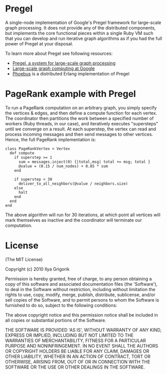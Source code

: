 # Pregel

A single-node implementation of Google's Pregel framework for large-scale graph processing. It does not provide any of the distributed components, but implements the core functional pieces within a single Ruby VM such that you can develop and run iterative graph algorithms as if you had the full power of Pregel at your disposal.

To learn more about Pregel see following resources:

 * [Pregel, a system for large-scale graph processing](http://portal.acm.org/citation.cfm?id=1582716.1582723)
 * [Large-scale graph computing at Google](http://googleresearch.blogspot.com/2009/06/large-scale-graph-computing-at-google.html)
 * [Phoebus](http://github.com/xslogic/phoebus) is a distributed Erlang implementation of Pregel

# PageRank example with Pregel
To run a PageRank computation on an arbitrary graph, you simply specify the vertices & edges, and then define a compute function for each vertex. The coordinator then partitions the work between a specified number of workers (Ruby threads, in our case), and iteratively executes "supersteps" until we converge on a result. At each superstep, the vertex can read and process incoming messages and then send messages to other vertices. Hence, the full PageRank implementation is:

    class PageRankVertex < Vertex
      def compute
        if superstep >= 1
          sum = messages.inject(0) {|total,msg| total += msg; total }
          @value = (0.15 / num_nodes) + 0.85 * sum
        end

        if superstep < 30
          deliver_to_all_neighbors(@value / neighbors.size)
        else
          halt
        end
      end
    end

The above algorithm will run for 30 iterations, at which point all vertices will mark themselves as inactive and the coordinator will terminate our computation.

# License

(The MIT License)

Copyright (c) 2010 Ilya Grigorik

Permission is hereby granted, free of charge, to any person obtaining
a copy of this software and associated documentation files (the
'Software'), to deal in the Software without restriction, including
without limitation the rights to use, copy, modify, merge, publish,
distribute, sublicense, and/or sell copies of the Software, and to
permit persons to whom the Software is furnished to do so, subject to
the following conditions:

The above copyright notice and this permission notice shall be
included in all copies or substantial portions of the Software.

THE SOFTWARE IS PROVIDED 'AS IS', WITHOUT WARRANTY OF ANY KIND,
EXPRESS OR IMPLIED, INCLUDING BUT NOT LIMITED TO THE WARRANTIES OF
MERCHANTABILITY, FITNESS FOR A PARTICULAR PURPOSE AND NONINFRINGEMENT.
IN NO EVENT SHALL THE AUTHORS OR COPYRIGHT HOLDERS BE LIABLE FOR ANY
CLAIM, DAMAGES OR OTHER LIABILITY, WHETHER IN AN ACTION OF CONTRACT,
TORT OR OTHERWISE, ARISING FROM, OUT OF OR IN CONNECTION WITH THE
SOFTWARE OR THE USE OR OTHER DEALINGS IN THE SOFTWARE.